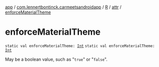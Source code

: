 [app](../../../index.md) / [com.lennertbontinck.carmeetsandroidapp](../../index.md) / [R](../index.md) / [attr](index.md) / [enforceMaterialTheme](./enforce-material-theme.md)

# enforceMaterialTheme

`static val enforceMaterialTheme: `[`Int`](https://kotlinlang.org/api/latest/jvm/stdlib/kotlin/-int/index.html)
`static val enforceMaterialTheme: `[`Int`](https://kotlinlang.org/api/latest/jvm/stdlib/kotlin/-int/index.html)

May be a boolean value, such as "`true`" or "`false`".

